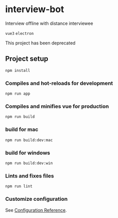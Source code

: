 # interview-bot

Interview offline with distance interviewee  

`vue3` `electron`

This project has been deprecated

## Project setup
```
npm install
```

### Compiles and hot-reloads for development
```
npm run app
```

### Compiles and minifies vue for production
```
npm run build
```

### build for mac
```
npm run build:dev:mac
```

### build for windows
```
npm run build:dev:win
```

### Lints and fixes files
```
npm run lint
```

### Customize configuration
See [Configuration Reference](https://cli.vuejs.org/config/).
